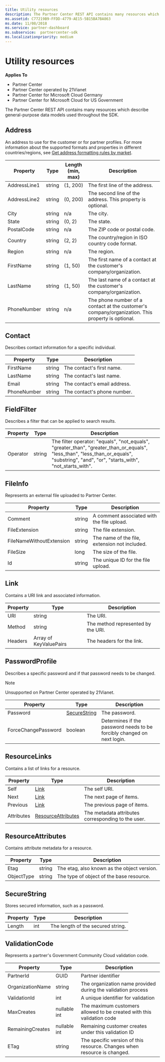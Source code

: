 ```yaml
---
title: Utility resources
description: The Partner Center REST API contains many resources which describe general-purpose data models used throughout the SDK.
ms.assetid: C77219B9-FFDD-4779-AE15-5B15BA7BA863
ms.date: 11/08/2018
ms.service: partner-dashboard
ms.subservice:  partnercenter-sdk
ms.localizationpriority: medium
---
```


# Utility resources

**Applies To**

- Partner Center
- Partner Center operated by 21Vianet
- Partner Center for Microsoft Cloud Germany
- Partner Center for Microsoft Cloud for US Government

The Partner Center REST API contains many resources which describe
general-purpose data models used throughout the SDK.

## <span id="address"/><span id="ADDRESS"/>Address

An address to use for the customer or for partner profiles. For more
information about the supported formats and properties in different
countries/regions, see [Get address formatting rules by
market](get-market-specific-validation-data.md).

| Property     | Type   | Length (min, max) | Description                                                                                      |
|--------------|--------|-------------------|--------------------------------------------------------------------------------------------------|
| AddressLine1 | string | (1, 200)          | The first line of the address.                                                                   |
| AddressLine2 | string | (0, 200)          | The second line of the address. This property is optional.                                       |
| City         | string | n/a               | The city.                                                                                        |
| State        | string | (0, 2)            | The state.                                                                                       |
| PostalCode   | string | n/a               | The ZIP code or postal code.                                                                     |
| Country      | string | (2, 2)            | The country/region in ISO country code format.                                                   |
| Region       | string | n/a               | The region.                                                                                      |
| FirstName    | string | (1, 50)           | The first name of a contact at the customer's company/organization.                              |
| LastName     | string | (1, 50)           | The last name of a contact at the customer's company/organization.                               |
| PhoneNumber  | string | n/a               | The phone number of a contact at the customer's company/organization. This property is optional. |

## <span id="Contact"/><span id="contact"/><span id="CONTACT"/>Contact

Describes contact information for a specific individual.

| Property    | Type   | Description                  |
|-------------|--------|------------------------------|
| FirstName   | string | The contact's first name.    |
| LastName    | string | The contact's last name.     |
| Email       | string | The contact's email address. |
| PhoneNumber | string | The contact's phone number.  |

## <span id="FieldFilter"/><span id="fieldfilter"/><span id="FIELDFILTER"/>FieldFilter

Describes a filter that can be applied to search results.

| Property | Type   | Description                                                                                                                                                                                        |
|----------|--------|----------------------------------------------------------------------------------------------------------------------------------------------------------------------------------------------------|
| Operator | string | The filter operator: "equals", "not\_equals", "greater\_than", "greater\_than\_or\_equals", "less\_than", "less\_than\_or\_equals", "substring", "and", "or", "starts\_with", "not\_starts\_with". |

## <span id="FileInfo"/><span id="fileinfo"/><span id="FILEINFO"/>FileInfo

Represents an external file uploaded to Partner Center.

| Property                 | Type   | Description                                   |
|--------------------------|--------|-----------------------------------------------|
| Comment                  | string | A comment associated with the file upload.    |
| FileExtension            | string | The file extension.                           |
| FileNameWithoutExtension | string | The name of the file, extension not included. |
| FileSize                 | long   | The size of the file.                         |
| Id                       | string | The unique ID for the file upload.            |

## <span id="Link"/><span id="link"/><span id="LINK"/>Link

Contains a URI link and associated information.

| Property | Type                   | Description                        |
|----------|------------------------|------------------------------------|
| URI      | string                 | The URI.                           |
| Method   | string                 | The method represented by the URI. |
| Headers  | Array of KeyValuePairs | The headers for the link.          |

## <span id="PasswordProfile"/><span id="passwordprofile"/><span id="PASSWORDPROFILE"/>PasswordProfile

Describes a specific password and if that password needs to be changed.

>[!NOTE]
>Unsupported on Partner Center operated by 21Vianet.

| Property            | Type                          | Description                                                            |
|---------------------|-------------------------------|------------------------------------------------------------------------|
| Password            | [SecureString](#securestring) | The password.                                                          |
| ForceChangePassword | boolean                       | Determines if the password needs to be forcibly changed on next login. |

## <span id="ResourceLinks"/><span id="resourcelinks"/><span id="RESOURCELINKS"/>ResourceLinks

Contains a list of links for a resource.

| Property   | Type                                      | Description                                        |
|------------|-------------------------------------------|----------------------------------------------------|
| Self       | [Link](#link)                             | The self URI.                                      |
| Next       | [Link](#link)                             | The next page of items.                            |
| Previous   | [Link](#link)                             | The previous page of items.                        |
| Attributes | [ResourceAttributes](#resourceattributes) | The metadata attributes corresponding to the user. |

## <span id="ResourceAttributes"/><span id="resourceattributes"/><span id="RESOURCEATTRIBUTES"/>ResourceAttributes

Contains attribute metadata for a resource.

| Property   | Type   | Description                                 |
|------------|--------|---------------------------------------------|
| Etag       | string | The etag, also known as the object version. |
| ObjectType | string | The type of object of the base resource.    |

## <span id="SecureString"/><span id="securestring"/><span id="SECURESTRING"/>SecureString

Stores secured information, such as a password.

| Property | Type | Description                       |
|----------|------|-----------------------------------|
| Length   | int  | The length of the secured string. |

## <span id="ValidationCode"/><span id="validationcode"/><span id="VALIDATIONCODE"/>ValidationCode

Represents a partner's Government Community Cloud validation code.

| Property         | Type         | Description                                                              |
|------------------|--------------|--------------------------------------------------------------------------|
| PartnerId        | GUID         | Partner identifier                                                       |
| OrganizationName | string       | The organization name provided during the validation process             |
| ValidationId     | int          | A unique identifier for validation                                       |
| MaxCreates       | nullable int | The maximum customers allowed to be created with this validation code    |
| RemainingCreates | nullable int | Remaining customer creates under this validation ID                      |
| ETag             | string       | The specific version of this resource. Changes when resource is changed. |
